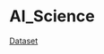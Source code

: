 # AI_Science

[Dataset](https://www.kaggle.com/datasets/rtatman/british-birdsong-dataset?resource=download)
